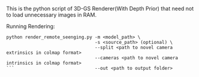 This is the python script of 3D-GS Renderer(With Depth Prior) that need not to load unnecessary images in RAM.

Running Rendering:

```
python render_remote_seenging.py -m <model_path> \
                                 -s <source_path> (optional) \
                                 --split <path to novel camera extrinsics in colmap format>
                                 --cameras <path to novel camera intrinsics in colmap format>
```                              --out <path to output folder>